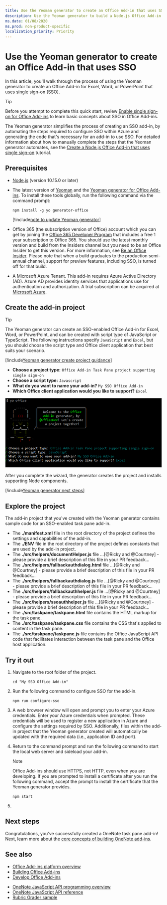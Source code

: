 ```yaml
---
title: Use the Yeoman generator to create an Office Add-in that uses SSO
description: Use the Yeoman generator to build a Node.js Office Add-in that uses single sign-on (preview).
ms.date: 01/08/2020
ms.prod: non-product-specific
localization_priority: Priority
---
```


# Use the Yeoman generator to create an Office Add-in that uses SSO

In this article, you'll walk through the process of using the Yeoman generator to create an Office Add-in for Excel, Word, or PowerPoint that uses single sign-on (SSO). 

> [!TIP]
> Before you attempt to complete this quick start, review [Enable single sign-on for Office Add-ins](../develop/sso-in-office-add-ins.md) to learn basic concepts about SSO in Office Add-ins. 
 
The Yeoman generator simplifies the process of creating an SSO add-in, by automating the steps required to configure SSO within Azure and generating the code that's necessary for an add-in to use SSO. For detailed information about how to manually complete the steps that the Yeoman generator automates, see the [Create a Node.js Office Add-in that uses single sign-on](../develop/create-sso-office-add-ins-nodejs.md) tutorial.

## Prerequisites

- [Node.js](https://nodejs.org) (version 10.15.0 or later)

- The latest version of [Yeoman](https://github.com/yeoman/yo) and the [Yeoman generator for Office Add-ins](https://github.com/OfficeDev/generator-office). To install these tools globally, run the following command via the command prompt:

    ```command&nbsp;line
    npm install -g yo generator-office
    ```

    [!include[note to update Yeoman generator](../includes/note-yeoman-generator-update.md)]

- Office 365 (the subscription version of Office) account which you can get by joining the [Office 365 Developer Program](https://aka.ms/devprogramsignup) that includes a free 1 year subscription to Office 365. You should use the latest monthly version and build from the Insiders channel but you need to be an Office Insider to get this version. For more information, see [Be an Office Insider](https://products.office.com/office-insider?tab=tab-1). Please note that when a build graduates to the production semi-annual channel, support for preview features, including SSO, is turned off for that build.

- A Microsoft Azure Tenant. This add-in requires Azure Active Directory (AD). Azure AD provides identity services that applications use for authentication and authorization. A trial subscription can be acquired at [Microsoft Azure](https://account.windowsazure.com/SignUp).

## Create the add-in project

> [!TIP]
> The Yeoman generator can create an SSO-enabled Office Add-in for Excel, Word, or PowerPoint, and can be created with script type of JavaScript or TypeScript. The following instructions specify `JavaScript` and `Excel`, but you should choose the script type and Office client application that best suits your scenario.

[!include[Yeoman generator create project guidance](../includes/yo-office-command-guidance.md)]

- **Choose a project type:** `Office Add-in Task Pane project supporting single sign-on`
- **Choose a script type:** `Javascript`
- **What do you want to name your add-in?** `My SSO Office Add-in`
- **Which Office client application would you like to support?** `Excel`

![A screenshot of the prompts and answers for the Yeoman generator](../images/yo-office-sso-excel.png)

After you complete the wizard, the generator creates the project and installs supporting Node components.

[!include[Yeoman generator next steps](../includes/yo-office-next-steps.md)]

## Explore the project

The add-in project that you've created with the Yeoman generator contains sample code for an SSO-enabled task pane add-in. 

- The **./manifest.xml** file in the root directory of the project defines the settings and capabilities of the add-in.
- The **./ENV** file in the root directory of the project defines constants that are used by the add-in project.
- The **./src/helpers/documentHelper.js** file ...[@Ricky and @Courtney] - please provide a brief description of this file in your PR feedback...
- The **./src/helpers/fallbackauthdialog.html** file ...[@Ricky and @Courtney] - please provide a brief description of this file in your PR feedback...
- The **./src/helpers/fallbackauthdialog.js** file ...[@Ricky and @Courtney] - please provide a brief description of this file in your PR feedback...
- The **./src/helpers/fallbackauthhelper.js** file ...[@Ricky and @Courtney] - please provide a brief description of this file in your PR feedback...
- The **./src/helpers/ssoauthhelper.js** file ...[@Ricky and @Courtney] - please provide a brief description of this file in your PR feedback...
- The **./src/taskpane/taskpane.html** file contains the HTML markup for the task pane.
- The **./src/taskpane/taskpane.css** file contains the CSS that's applied to content in the task pane.
- The **./src/taskpane/taskpane.js** file contains the Office JavaScript API code that facilitates interaction between the task pane and the Office host application.

## Try it out

1. Navigate to the root folder of the project.

    ```command&nbsp;line
    cd "My SSO Office Add-in"
    ```

2. Run the following command to configure SSO for the add-in.

    ```command&nbsp;line
    npm run configure-sso
    ```

3. A web browser window will open and prompt you to enter your Azure credentials. Enter your Azure credentials when prompted. These credentials will be used to register a new application in Azure and configure the settings required by SSO. Additionally, files within the add-in project that the Yeoman generator created will automatically be updated with the required data (i.e., application ID and port). 

4. Return to the command prompt and run the following command to start the local web server and sideload your add-in.

    > [!NOTE]
    > Office Add-ins should use HTTPS, not HTTP, even when you are developing. If you are prompted to install a certificate after you run the following command, accept the prompt to install the certificate that the Yeoman generator provides.

    ```command&nbsp;line
    npm start
    ```

5. 


## Next steps

Congratulations, you've successfully created a OneNote task pane add-in! Next, learn more about the [core concepts of building OneNote add-ins](../onenote/onenote-add-ins-programming-overview.md).

## See also

* [Office Add-ins platform overview](../overview/office-add-ins.md)
* [Building Office Add-ins](../overview/office-add-ins-fundamentals.md)
* [Develop Office Add-ins](../develop/develop-overview.md)
- [OneNote JavaScript API programming overview](../onenote/onenote-add-ins-programming-overview.md)
- [OneNote JavaScript API reference](/office/dev/add-ins/reference/overview/onenote-add-ins-javascript-reference)
- [Rubric Grader sample](https://github.com/OfficeDev/OneNote-Add-in-Rubric-Grader)

